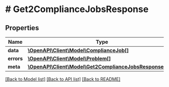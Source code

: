 # # Get2ComplianceJobsResponse

## Properties

Name | Type | Description | Notes
------------ | ------------- | ------------- | -------------
**data** | [**\OpenAPI\Client\Model\ComplianceJob[]**](ComplianceJob.md) |  | [optional]
**errors** | [**\OpenAPI\Client\Model\Problem[]**](Problem.md) |  | [optional]
**meta** | [**\OpenAPI\Client\Model\Get2ComplianceJobsResponseMeta**](Get2ComplianceJobsResponseMeta.md) |  | [optional]

[[Back to Model list]](../../README.md#models) [[Back to API list]](../../README.md#endpoints) [[Back to README]](../../README.md)
